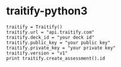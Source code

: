 traitify-python3
================

```
traitify = Traitify()
traitify.url = "api.traitify.com"
traitify.deck_id = "your deck id"
traitify.public_key = "your public key"
traitify.private_key = "your private key"
traitify.version = "v1"
print traitify.create_assessment().id
```